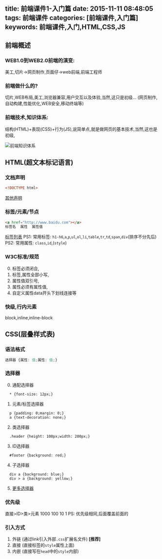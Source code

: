 title: 前端课件1-入门篇
date: 2015-11-11 08:48:05
tags: 前端课件
categories: [前端课件,入门篇]
keywords: 前端课件,入门,HTML,CSS,JS
---

## 前端概述

### WEB1.0到WEB2.0前端的演变:
 美工,切片->网页制作,页面仔->web前端,前端工程师

### 前端做什么的?
 切片,WEB布局,美工,浏览器兼容,用户交互以及体验,当然,这只是初级...
(网页制作,自动构建,性能优化,WEB安全,移动终端等)
### 前端技术,知识体系:
 结构(HTML)+表现(CSS)+行为(JS),说简单点,就是做网页的基本技术,当然,这也是初级,
 <!--more-->

 ![前端知识体系](http://7xj45h.com1.z0.glb.clouddn.com/blogweb.jpg)


## HTML(超文本标记语言)

### 文档声明
 ```html
 <!DOCTYPE html>
 ```
 [其他声明](http://www.w3school.com.cn/html/html_doctype.asp)

### 标签/元素/节点
 ```html
 <a href="http://www.baidu.com"></a>
 标签名  属性  属性值
 ```
 [标签列表](http://www.w3school.com.cn/tags/index.asp)
 PS1: 常用标签: `h1-h6`,`a`,`p`,`ul`,`ol`,`li`,`table`,`tr`,`td`,`span`,`div`(排序不分先后)
 PS2: 常用属性: `class`,`id`,(`style`)
### W3C标准/规范
 0. 标签必须闭合,
 1. 标签,属性全部小写,
 2. 属性值双引号,
 3. 属性必须有属性值,
 4. 自定义属性data开头下划线连接等

### 快级,行内元素
  block,inline,inline-block

## CSS(层叠样式表)

### 语法格式
 ```css
 选择器 {属性: 值;属性: 值;}
 ```

### 选择器
 0. 通配选择器
   ```
     * {font-size: 12px;}
   ```
 1. 元素/标签选择器
   ```
     p {padding: 0;margin: 0;}
     a {text-decoration: none;}
   ```
 2. 类选择器
   ```
     .header {height: 100px;width: 200px;}
   ```
 3. ID选择器
   ```
     #footer {background: red;}
   ```
 4. 子选择器
   ```
     div a {background: blue;}
     div > a {background: yellow;}
   ```
 5. [更多选择器](http://www.w3school.com.cn/cssref/css_selectors.asp)

### 优先级
  直接>ID>类>元素
 1000 100 10 1
 PS: 优先级相同,后面覆盖前面的

### 引入方式 
  1. 外链 (通过link引入外部`.css`扩展名文件) **[推荐]**
  2. 直接 (直接标签的`style`属性上面)
  3. 内嵌 (直接写在`head`中的`style`内部)




